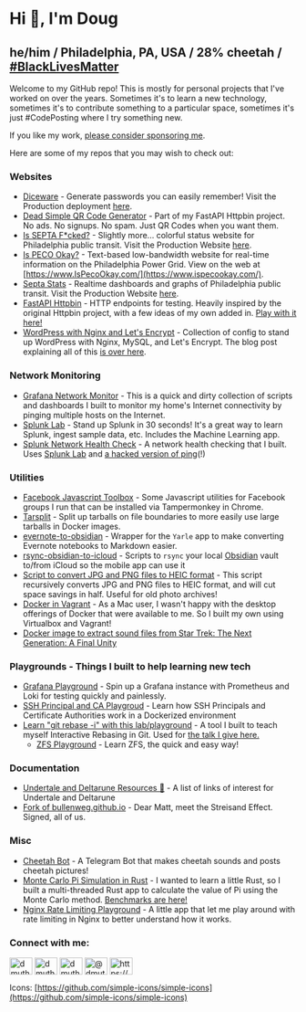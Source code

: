 
# Hi 👋, I'm Doug

## he/him / Philadelphia, PA, USA / 28% cheetah / [#BlackLivesMatter](https://github.com/SierraSoftworks/blmain)

Welcome to my GitHub repo!  This is mostly for personal projects that I've worked on over the years.  Sometimes it's to learn a new technology, sometimes it's to contribute something to a particular space, sometimes it's just #CodePosting where I try something new. 

If you like my work, [please consider sponsoring me](https://github.com/sponsors/dmuth).

Here are some of my repos that you may wish to check out:


### Websites

- [Diceware](https://github.com/dmuth/diceware) - Generate passwords you can easily remember!  Visit the Production deployment [here](https://diceware.dmuth.org/).
- [Dead Simple QR Code Generator](https://httpbin.dmuth.org/qrcode/) - Part of my FastAPI Httpbin project. No ads. No signups. No spam. Just QR Codes when you want them.
- [Is SEPTA F\*cked?](https://github.com/dmuth/IsSeptaFcked) - Slightly more... colorful status website for Philadelphia public transit.  Visit the Production Website [here](http://www.isseptafucked.com/).
- [Is PECO Okay?](https://github.com/dmuth/is-peco-okay) - Text-based low-bandwidth website for real-time information on the Philadelphia Power Grid.  View on the web at [https://www.IsPecoOkay.com/](https://www.ispecookay.com/).
- [Septa Stats](https://github.com/dmuth/SeptaStats) - Realtime dashboards and graphs of Philadelphia public transit. Visit the Production Website [here](https://septastats.com/).
- [FastAPI Httpbin](https://github.com/dmuth/fastapi-httpbin) - HTTP endpoints for testing.  Heavily inspired by the original Httpbin project, with a few ideas of my own added in.  [Play with it here!](https://httpbin.dmuth.org/)
- [WordPress with Nginx and Let's Encrypt](https://github.com/dmuth/wordpress-with-nginx-and-letsencrypt) - Collection of config to stand up WordPress with Nginx, MySQL, and Let's Encrypt. The blog post explaining all of this [is over here](https://www.dmuth.org/wordpress-5-in-docker-with-nginx-and-letsencrypt/).


### Network Monitoring

- [Grafana Network Monitor](https://github.com/dmuth/grafana-network-monitor) - This is a quick and dirty collection of scripts and dashboards I built to monitor my home's Internet connectivity by pinging multiple hosts on the Internet.
- [Splunk Lab](https://github.com/dmuth/splunk-lab) - Stand up Splunk in 30 seconds!  It's a great way to learn Splunk, ingest sample data, etc. Includes the Machine Learning app.
- [Splunk Network Health Check](https://github.com/dmuth/splunk-network-health-check) - A network health checking that I built.  Uses [Splunk Lab](https://github.com/dmuth/splunk-lab) and [a hacked version of ping](https://github.com/dmuth/iputils)(!)


### Utilities

- [Facebook Javascript Toolbox](https://github.com/dmuth/facebook-javascript-toolbox) - Some Javascript utilities for Facebook groups I run that can be installed via Tampermonkey in Chrome.
- [Tarsplit](https://github.com/dmuth/tarsplit) - Split up tarballs on file boundaries to more easily use large tarballs in Docker images.
- [evernote-to-obsidian](https://github.com/dmuth/evernote-to-obsidian) - Wrapper for the `Yarle` app to make converting Evernote notebooks to Markdown easier.
- [rsync-obsidian-to-icloud](https://github.com/dmuth/rsync-obsidian-to-icloud) - Scripts to `rsync` your local [Obsidian](https://obsidian.md/) vault to/from iCloud so the mobile app can use it
- [Script to convert JPG and PNG files to HEIC format](https://gist.github.com/dmuth/0e9738ec6f6811649ea83c5be09f407d) - This script recursively converts JPG and PNG files to HEIC format, and will cut space savings in half.  Useful for old photo archives!
- [Docker in Vagrant](https://github.com/dmuth/docker-in-vagrant/tree/main) - As a Mac user, I wasn't happy with the desktop offerings of Docker that were available to me.  So I built my own using Virtualbox and Vagrant!
- [Docker image to extract sound files from Star Trek: The Next Generation: A Final Unity](https://github.com/dmuth/tng-a-final-unity-extract-audio) 


### Playgrounds - Things I built to help learning new tech

- [Grafana Playground](https://github.com/dmuth/grafana-playground) - Spin up a Grafana instance with Prometheus and Loki for testing quickly and painlessly.
- [SSH Principal and CA Playgroud](https://github.com/dmuth/ssh-principal-and-ca-playground) - Learn how SSH Principals and Certificate Authorities work in a Dockerized environment
- [Learn "git rebase -i" with this lab/playground](https://github.com/dmuth/git-rebase-i-playground) - A tool I built to teach myself Interactive Rebasing in Git. Used for [the talk I give here.](https://docs.google.com/presentation/d/11_FkYuEFeRtqjRF_BVzsHYOH5b89Psn9phH5BLWrKV4/edit?usp=sharing)
  - [ZFS Playground](https://github.com/dmuth/zfs-playground) - Learn ZFS, the quick and easy way!


### Documentation

 - [Undertale and Deltarune Resources 🌻](https://github.com/dmuth/undertale-deltarune-resources) - A list of links of interest for Undertale and Deltarune
 - [Fork of bullenweg.github.io](https://github.com/dmuth/bullenweg.github.io) - Dear Matt, meet the Streisand Effect.  Signed, all of us.


### Misc

- [Cheetah Bot](https://github.com/dmuth/cheetah-bot) - A Telegram Bot that makes cheetah sounds and posts cheetah pictures!
- [Monte Carlo Pi Simulation in Rust](https://github.com/dmuth/monte-carlo-in-rust) - I wanted to learn a little Rust, so I built a multi-threaded Rust app to calculate the value of Pi using the Monte Carlo method.  [Benchmarks are here!](https://github.com/dmuth/monte-carlo-in-rust/blob/main/benchmarks.md)
- [Nginx Rate Limiting Playground](https://github.com/dmuth/nginx-rate-limiting-playground) - A little app that let me play around with rate limiting in Nginx to better understand how it works.

<h3 align="left">Connect with me:</h3>
<p align="left">

<a href="https://bsky.app/profile/dmuth.bsky.social"><img align="center" src="https://cdn.simpleicons.org/bluesky" alt="dmuth" height="30" width="40" /></a>
<a href="https://linkedin.com/in/dmuth" target="blank"><img align="center" src="https://cdn.simpleicons.org/linkedin" alt="dmuth" height="30" width="40" /></a>
<a href="https://fb.com/dmuth" target="blank"><img align="center" src="https://cdn.simpleicons.org/facebook" alt="dmuth" height="30" width="40" /></a>
<a href="https://medium.com/@dmuth" target="blank"><img align="center" src="https://cdn.simpleicons.org/medium" alt="@dmuth" height="30" width="40" /></a>
<a href="/https://www.dmuth.org/feed/" target="blank"><img align="center" src="https://cdn.simpleicons.org/rss" alt="https://www.dmuth.org/feed/" height="30" width="40" /></a>

</p>

Icons: [https://github.com/simple-icons/simple-icons](https://github.com/simple-icons/simple-icons)
